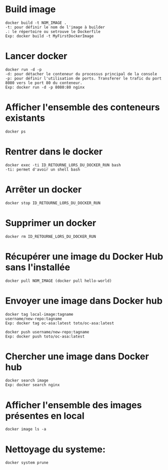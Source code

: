 # Build image
    docker build -t NOM_IMAGE .
    -t: pour définir le nom de l'image à builder
    .: le répertoire ou setrouve le Dockerfile
    Exp: docker build -t MyFirstDockerImage

# Lancer docker
    docker run -d -p
    -d: pour détacher le conteneur du processus principal de la console
    -p: pour définir l'utilisation de ports. Transferer le trafic du port 8080 vers le port 80 du conteneur.
    Exp: docker run -d -p 8080:80 nginx

# Afficher l'ensemble des conteneurs existants
    docker ps

# Rentrer dans le docker
    docker exec -ti ID_RETOURNE_LORS_DU_DOCKER_RUN bash
    -ti: permet d'avoir un shell bash

# Arrêter un docker
    docker stop ID_RETOURNE_LORS_DU_DOCKER_RUN

# Supprimer un docker
    docker rm ID_RETOURNE_LORS_DU_DOCKER_RUN

# Récupérer une image du Docker Hub sans l'installée
    docker pull NOM_IMAGE (docker pull hello-world)

# Envoyer une image dans Docker hub
    docker tag local-image:tagname 
    username/new-repo:tagname
    Exp: docker tag oc-asa:latest toto/oc-asa:latest   

    docker push username/new-repo:tagname   
    Exp: docker push toto/oc-asa:latest 

# Chercher une image dans Docker hub
    docker search image
    Exp: docker search nginx

# Afficher l'ensemble des images présentes en local
    docker image ls -a

# Nettoyage du systeme:
    docker system prune